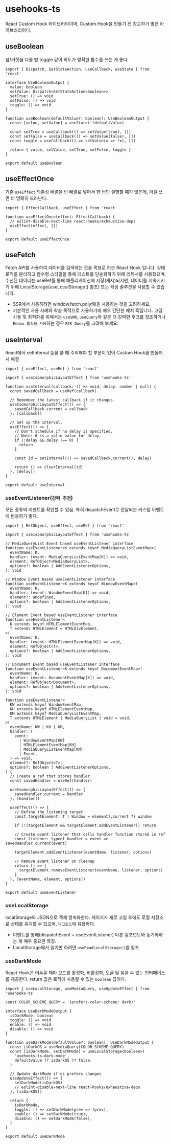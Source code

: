 # usehooks-ts

React Custom Hook 라이브러리이며, Custom Hook을 만들기 전 참고하기 좋은 라이브러리이다.

## useBoolean

참/거짓을 다룰 땐 toggle 같이 의도가 명확한 함수를 쓰는 게 좋다.

```tsx
import { Dispatch, SetStateAction, useCallback, useState } from 'react'

interface UseBooleanOutput {
  value: boolean
  setValue: Dispatch<SetStateAction<boolean>>
  setTrue: () => void
  setFalse: () => void
  toggle: () => void
}

function useBoolean(defaultValue?: boolean): UseBooleanOutput {
  const [value, setValue] = useState(!!defaultValue)

  const setTrue = useCallback(() => setValue(true), [])
  const setFalse = useCallback(() => setValue(false), [])
  const toggle = useCallback(() => setValue(x => !x), [])

  return { value, setValue, setTrue, setFalse, toggle }
}

export default useBoolean
```

## useEffectOnce

기존 `useEffect` 의존성 배열을 빈 배열로 넣어서 한 번만 실행할 때가 많은데, 이걸 쓰면 더 명확히 드러난다.

```tsx
import { EffectCallback, useEffect } from 'react'

function useEffectOnce(effect: EffectCallback) {
  // eslint-disable-next-line react-hooks/exhaustive-deps
  useEffect(effect, [])
}

export default useEffectOnce
```

## useFetch

Fetch API를 사용하여 데이터를 검색하는 것을 목표로 하는 React Hook 입니다.
상태 로직을 분리하고 함수형 스타일을 통해 테스트를 단순화하기 위해 리듀서를 사용했으며, 수신된 데이터는 useRef를 통해 애플리케이션에 저장(캐시)되지만, 데이터를 지속시키기 위해 LocalStorage(useLocalStorage() 참조) 또는 캐싱 솔루션을 사용할 수 있습니다.

- SSR에서 사용하려면 window.fetch.polyfill을 사용하는 것을 고려하세요.
- 기본적인 사용 사례와 학습 목적으로 사용하기에 매우 간단한 페치 훅입니다. 고급 사용 및 최적화를 위해서는 `useSWR`, `useQuery`와 같은 더 강력한 후크를 참조하거나 `Redux 툴킷을 사용`하는 경우 `RTK Query`를 고려해 보세요.

## useInterval

React에서 setInterval 등을 쓸 때 주의해야 할 부분이 있어 Custom Hook을 만들어서 해결

```tsx
import { useEffect, useRef } from 'react'

import { useIsomorphicLayoutEffect } from 'usehooks-ts'

function useInterval(callback: () => void, delay: number | null) {
  const savedCallback = useRef(callback)

  // Remember the latest callback if it changes.
  useIsomorphicLayoutEffect(() => {
    savedCallback.current = callback
  }, [callback])

  // Set up the interval.
  useEffect(() => {
    // Don't schedule if no delay is specified.
    // Note: 0 is a valid value for delay.
    if (!delay && delay !== 0) {
      return
    }

    const id = setInterval(() => savedCallback.current(), delay)

    return () => clearInterval(id)
  }, [delay])
}

export default useInterval
```

### useEventListener(`강력 추천`)

모든 종류의 이벤트를 확인할 수 있음. 특히 dispatchEvent로 전달되는 커스텀 이벤트에 반응하기 좋다.

```tsx
import { RefObject, useEffect, useRef } from 'react'

import { useIsomorphicLayoutEffect } from 'usehooks-ts'

// MediaQueryList Event based useEventListener interface
function useEventListener<K extends keyof MediaQueryListEventMap>(
  eventName: K,
  handler: (event: MediaQueryListEventMap[K]) => void,
  element: RefObject<MediaQueryList>,
  options?: boolean | AddEventListenerOptions,
): void

// Window Event based useEventListener interface
function useEventListener<K extends keyof WindowEventMap>(
  eventName: K,
  handler: (event: WindowEventMap[K]) => void,
  element?: undefined,
  options?: boolean | AddEventListenerOptions,
): void

// Element Event based useEventListener interface
function useEventListener<
  K extends keyof HTMLElementEventMap,
  T extends HTMLElement = HTMLDivElement,
>(
  eventName: K,
  handler: (event: HTMLElementEventMap[K]) => void,
  element: RefObject<T>,
  options?: boolean | AddEventListenerOptions,
): void

// Document Event based useEventListener interface
function useEventListener<K extends keyof DocumentEventMap>(
  eventName: K,
  handler: (event: DocumentEventMap[K]) => void,
  element: RefObject<Document>,
  options?: boolean | AddEventListenerOptions,
): void

function useEventListener<
  KW extends keyof WindowEventMap,
  KH extends keyof HTMLElementEventMap,
  KM extends keyof MediaQueryListEventMap,
  T extends HTMLElement | MediaQueryList | void = void,
>(
  eventName: KW | KH | KM,
  handler: (
    event:
      | WindowEventMap[KW]
      | HTMLElementEventMap[KH]
      | MediaQueryListEventMap[KM]
      | Event,
  ) => void,
  element?: RefObject<T>,
  options?: boolean | AddEventListenerOptions,
) {
  // Create a ref that stores handler
  const savedHandler = useRef(handler)

  useIsomorphicLayoutEffect(() => {
    savedHandler.current = handler
  }, [handler])

  useEffect(() => {
    // Define the listening target
    const targetElement: T | Window = element?.current ?? window

    if (!(targetElement && targetElement.addEventListener)) return

    // Create event listener that calls handler function stored in ref
    const listener: typeof handler = event => savedHandler.current(event)

    targetElement.addEventListener(eventName, listener, options)

    // Remove event listener on cleanup
    return () => {
      targetElement.removeEventListener(eventName, listener, options)
    }
  }, [eventName, element, options])
}

export default useEventListener
```

### useLocalStorage

localStorage와 JSON으로 객체 영속화한다. 페이지가 새로 고침 후에도 로컬 저장소로 상태를 유지할 수 있으며, `다크모드`에 유용하다.

- 이벤트를 통해(dispatchEvent + useEventListener) 다른 컴포넌트와 동기화하는 게 매우 중요한 특징.
- LocalStorage에서 읽기만 하려면 `useReadLocalStorage()`를 참조

### useDarkMode

React Hook은 어두훈 테마 모드를 활성화, 비활성화, 토글 및 읽을 수 있는 인터페이스를 제공한다. return 값은 로직에 사용할 수 있는 `boolean` 값이다.

```tsx
import { useLocalStorage, useMediaQuery, useUpdateEffect } from 'usehooks-ts'

const COLOR_SCHEME_QUERY = '(prefers-color-scheme: dark)'

interface UseDarkModeOutput {
  isDarkMode: boolean
  toggle: () => void
  enable: () => void
  disable: () => void
}

function useDarkMode(defaultValue?: boolean): UseDarkModeOutput {
  const isDarkOS = useMediaQuery(COLOR_SCHEME_QUERY)
  const [isDarkMode, setDarkMode] = useLocalStorage<boolean>(
    'usehooks-ts-dark-mode',
    defaultValue ?? isDarkOS ?? false,
  )

  // Update darkMode if os prefers changes
  useUpdateEffect(() => {
    setDarkMode(isDarkOS)
    // eslint-disable-next-line react-hooks/exhaustive-deps
  }, [isDarkOS])

  return {
    isDarkMode,
    toggle: () => setDarkMode(prev => !prev),
    enable: () => setDarkMode(true),
    disable: () => setDarkMode(false),
  }
}

export default useDarkMode
```